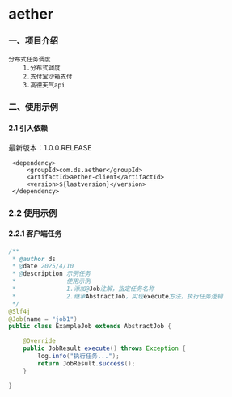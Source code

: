 # aether
### 一、项目介绍

```
分布式任务调度
	1.分布式调度
	2.支付宝沙箱支付
	3.高德天气api
```

### 二、使用示例

#### 2.1 引入依赖

 最新版本：1.0.0.RELEASE

```
 <dependency>
     <groupId>com.ds.aether</groupId>
     <artifactId>aether-client</artifactId>
     <version>${lastversion}</version>
 </dependency>
```

### 2.2 使用示例

#### 2.2.1 客户端任务

```java
/**
 * @author ds
 * @date 2025/4/10
 * @description 示例任务
 *              使用示例
 *              1.添加@Job注解，指定任务名称
 *              2.继承AbstractJob，实现execute方法，执行任务逻辑
 */
@Slf4j
@Job(name = "job1")
public class ExampleJob extends AbstractJob {

    @Override
    public JobResult execute() throws Exception {
        log.info("执行任务...");
        return JobResult.success();
    }

}
```

